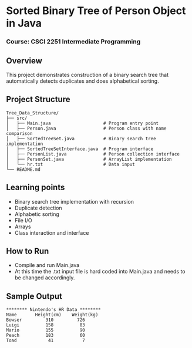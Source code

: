 # Sorted Binary Tree of Person Object in Java
### Course: CSCI 2251 Intermediate Programming  

## Overview
This project demonstrates construction of a binary search tree that automatically detects duplicates and does alphabetical sorting. 

## Project Structure 
```
Tree_Data_Structure/
├── src/
│   ├── Main.java                    # Program entry point
│   ├── Person.java                  # Person class with name comparison
│   ├── SortedTreeSet.java           # Binary search tree implementation
│   ├── SortedTreeSetInterface.java  # Program interface
│   ├── PersonList.java              # Person collection interface
│   ├── PersonSet.java               # ArrayList implementation
│   └── hr.txt                       # Data input
└── README.md
```
## Learning points 
- Binary search tree implementation with recursion 
- Duplicate detection 
- Alphabetic sorting
- File I/O 
- Arrays 
- Class interaction and interface 

## How to Run
- Compile and run Main.java
- At this time the .txt input file is hard coded into Main.java and needs to be changed accordingly. 

## Sample Output
```
******** Nintendo's HR Data ********
Name       Height(cm)    Weight(kg)
Bowser         310         726
Luigi          158          83
Mario          155          90
Peach          183          60
Toad            41           7
```